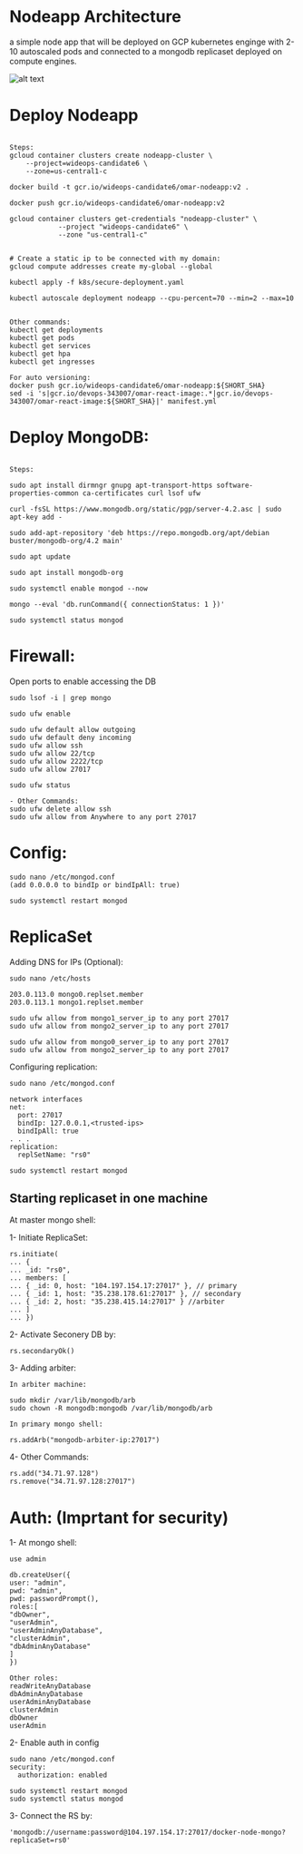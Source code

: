 # Nodeapp Architecture

a simple node app that will be deployed on GCP kubernetes enginge with 2-10 autoscaled pods and connected to a mongodb replicaset deployed on compute engines.

![alt text](https://github.com/omarxs2/nodeapp/blob/main/nodeapp.png?raw=true)

# Deploy Nodeapp

```

Steps:
gcloud container clusters create nodeapp-cluster \
    --project=wideops-candidate6 \
    --zone=us-central1-c

docker build -t gcr.io/wideops-candidate6/omar-nodeapp:v2 .

docker push gcr.io/wideops-candidate6/omar-nodeapp:v2

gcloud container clusters get-credentials "nodeapp-cluster" \
            --project "wideops-candidate6" \
            --zone "us-central1-c" 


# Create a static ip to be connected with my domain:
gcloud compute addresses create my-global --global

kubectl apply -f k8s/secure-deployment.yaml

kubectl autoscale deployment nodeapp --cpu-percent=70 --min=2 --max=10 


Other commands:
kubectl get deployments
kubectl get pods
kubectl get services
kubectl get hpa
kubectl get ingresses

For auto versioning:
docker push gcr.io/wideops-candidate6/omar-nodeapp:${SHORT_SHA}
sed -i 's|gcr.io/devops-343007/omar-react-image:.*|gcr.io/devops-343007/omar-react-image:${SHORT_SHA}|' manifest.yml

```


# Deploy MongoDB:

```

Steps:

sudo apt install dirmngr gnupg apt-transport-https software-properties-common ca-certificates curl lsof ufw

curl -fsSL https://www.mongodb.org/static/pgp/server-4.2.asc | sudo apt-key add -

sudo add-apt-repository 'deb https://repo.mongodb.org/apt/debian buster/mongodb-org/4.2 main'

sudo apt update

sudo apt install mongodb-org

sudo systemctl enable mongod --now

mongo --eval 'db.runCommand({ connectionStatus: 1 })'

sudo systemctl status mongod

```



# Firewall: 

Open ports to enable accessing the DB

```
sudo lsof -i | grep mongo

sudo ufw enable

sudo ufw default allow outgoing
sudo ufw default deny incoming
sudo ufw allow ssh
sudo ufw allow 22/tcp
sudo ufw allow 2222/tcp
sudo ufw allow 27017

sudo ufw status

- Other Commands:
sudo ufw delete allow ssh
sudo ufw allow from Anywhere to any port 27017
```


# Config:

```
sudo nano /etc/mongod.conf
(add 0.0.0.0 to bindIp or bindIpAll: true)

sudo systemctl restart mongod
```


# ReplicaSet 

Adding DNS for IPs (Optional):

```
sudo nano /etc/hosts

203.0.113.0 mongo0.replset.member
203.0.113.1 mongo1.replset.member

sudo ufw allow from mongo1_server_ip to any port 27017
sudo ufw allow from mongo2_server_ip to any port 27017

sudo ufw allow from mongo0_server_ip to any port 27017
sudo ufw allow from mongo2_server_ip to any port 27017
```


Configuring replication:
```
sudo nano /etc/mongod.conf

network interfaces
net:
  port: 27017
  bindIp: 127.0.0.1,<trusted-ips>
  bindIpAll: true
. . .
replication:
  replSetName: "rs0"

sudo systemctl restart mongod
```

## Starting replicaset in one machine


At master mongo shell:

1- Initiate ReplicaSet:
```
rs.initiate(
... {
... _id: "rs0",
... members: [
... { _id: 0, host: "104.197.154.17:27017" }, // primary
... { _id: 1, host: "35.238.178.61:27017" }, // secondary
... { _id: 2, host: "35.238.415.14:27017" } //arbiter
... ]
... })
```

2- Activate Seconery DB by:
```
rs.secondaryOk()
```


3- Adding arbiter: 
```
In arbiter machine:

sudo mkdir /var/lib/mongodb/arb
sudo chown -R mongodb:mongodb /var/lib/mongodb/arb

In primary mongo shell:

rs.addArb("mongodb-arbiter-ip:27017")
```

4- Other Commands:
```
rs.add("34.71.97.128")
rs.remove("34.71.97.128:27017")
```

# Auth: (Imprtant for security)

1- At mongo shell: 

```
use admin

db.createUser({
user: "admin",
pwd: "admin",
pwd: passwordPrompt(),
roles:[
"dbOwner", 
"userAdmin", 
"userAdminAnyDatabase",
"clusterAdmin",
"dbAdminAnyDatabase"
]
})

Other roles:
readWriteAnyDatabase
dbAdminAnyDatabase
userAdminAnyDatabase
clusterAdmin
dbOwner 
userAdmin

```


2- Enable auth in config
```
sudo nano /etc/mongod.conf
security:
  authorization: enabled

sudo systemctl restart mongod
sudo systemctl status mongod
```


3- Connect the RS by: 
```
'mongodb://username:password@104.197.154.17:27017/docker-node-mongo?replicaSet=rs0'
```
